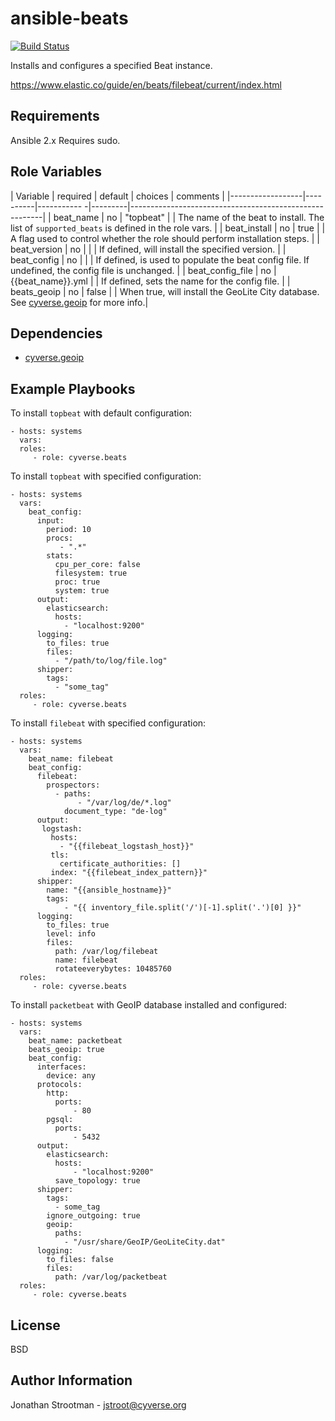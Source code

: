 ansible-beats
=============
[![Build Status](https://travis-ci.org/CyVerse-Ansible/ansible-beats.svg?branch=master)](https://travis-ci.org/CyVerse-Ansible/ansible-beats)

Installs and configures a specified Beat instance.

 https://www.elastic.co/guide/en/beats/filebeat/current/index.html

Requirements
------------

Ansible 2.x
Requires sudo.

Role Variables
--------------

|   Variable       | required | default           | choices | comments                                               |
|------------------|----------|-----------       -|---------|--------------------------------------------------------|
| beat_name        |  no      | "topbeat"         |         | The name of the beat to install. The list of `supported_beats` is defined in the role vars. |
| beat_install     |  no      | true              |         | A flag used to control whether the role should perform installation steps. |
| beat_version     |  no      |                   |         | If defined, will install the specified version. |
| beat_config      |  no      |                   |         | If defined, is used to populate the beat config file. If undefined, the config file is unchanged. |
| beat_config_file |  no      | {{beat_name}}.yml |         | If defined, sets the name for the config file. |
| beats_geoip      |  no      | false             |         | When true, will install the GeoLite City database. See [cyverse.geoip](https://galaxy.ansible.com/cyverse/geoip/) for more info.|


Dependencies
------------

* [cyverse.geoip](https://galaxy.ansible.com/cyverse/geoip/)

Example Playbooks
-----------------

To install `topbeat` with default configuration:

    - hosts: systems
      vars:
      roles:
         - role: cyverse.beats

To install `topbeat` with specified configuration:

    - hosts: systems
      vars:
        beat_config:
          input:
            period: 10
            procs: 
               - ".*"
            stats:
              cpu_per_core: false
              filesystem: true
              proc: true
              system: true
          output:
            elasticsearch: 
              hosts:
                - "localhost:9200" 
          logging:
            to_files: true 
            files: 
              - "/path/to/log/file.log"
          shipper:
            tags: 
              - "some_tag"
      roles:
         - role: cyverse.beats

To install `filebeat` with specified configuration:

    - hosts: systems
      vars:
        beat_name: filebeat
        beat_config:
          filebeat:
            prospectors:
              - paths:
                   - "/var/log/de/*.log"
                document_type: "de-log"
          output:
           logstash:
             hosts:
               - "{{filebeat_logstash_host}}"
             tls:
               certificate_authorities: []
             index: "{{filebeat_index_pattern}}"
          shipper:
            name: "{{ansible_hostname}}"
            tags:
                - "{{ inventory_file.split('/')[-1].split('.')[0] }}"
          logging:
            to_files: true
            level: info
            files:
              path: /var/log/filebeat
              name: filebeat
              rotateeverybytes: 10485760 
      roles:
         - role: cyverse.beats

To install `packetbeat` with GeoIP database installed and configured:

    - hosts: systems
      vars:
        beat_name: packetbeat
        beats_geoip: true
        beat_config:
          interfaces:
            device: any
          protocols:
            http:
              ports: 
                  - 80
            pgsql:  
              ports: 
                  - 5432
          output:
            elasticsearch:
              hosts:
                  - "localhost:9200"
              save_topology: true
          shipper:
            tags: 
              - some_tag
            ignore_outgoing: true
            geoip:
              paths:
                - "/usr/share/GeoIP/GeoLiteCity.dat"
          logging:
            to_files: false
            files:
              path: /var/log/packetbeat
      roles:
         - role: cyverse.beats
License
-------

BSD

Author Information
------------------

Jonathan Strootman - jstroot@cyverse.org

